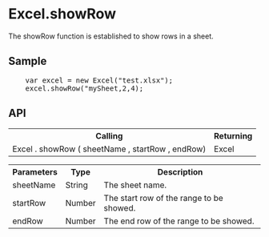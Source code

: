 <H1>Excel.showRow</H1>

The showRow function is established to show rows in a sheet.

<h2>Sample</h2>
<pre>
	var excel = new Excel("test.xlsx");
	excel.showRow("mySheet,2,4);
</pre>

<h2>API</h2>

<table>
<tr><th>Calling</th><th>Returning</th></tr>
<tr><td>Excel . showRow ( sheetName , startRow , endRow)</td><td>Excel</td></tr>
</table>


<table>
<tr><th>Parameters</th><th>Type</th><th>Description</th></tr>
<tr><td>sheetName</td><td>String</td><td>The sheet name.</td></tr>
<tr><td>startRow</td><td>Number</td><td>The start row of the range to be showed.</td></tr>
<tr><td>endRow</td><td>Number</td><td>The end row of the range to be showed.</td></tr>
</table>